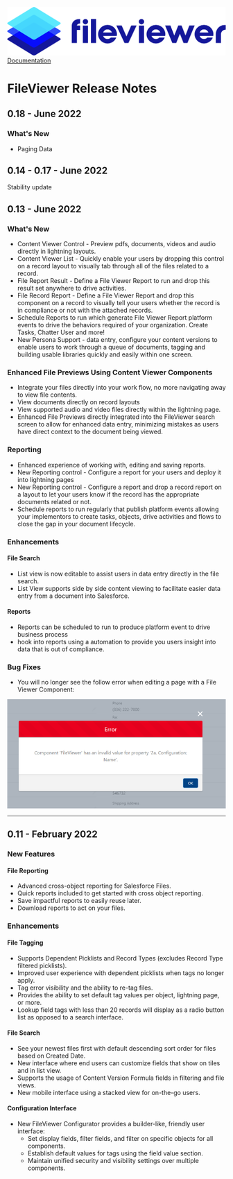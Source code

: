 ![](./quickStartImages/fileviewer.png)
[Documentation](index.md)

# FileViewer Release Notes


## 0.18 - June 2022

### What's New

- Paging Data

## 0.14 - 0.17 - June 2022

Stability update

## 0.13 - June 2022

### What's New

- Content Viewer Control - Preview pdfs, documents, videos and audio directly in lightning layouts.
- Content Viewer List - Quickly enable your users by dropping this control on a record layout to visually tab through all of the files related to a record.
- File Report Result - Define a File Viewer Report to run and drop this result set anywhere to drive activities.
- File Record Report - Define a File Viewer Report and drop this component on a record to visually tell your users whether the record is in compliance or not with the attached records.
- Schedule Reports to run which generate File Viewer Report platform events to drive the behaviors required of your organization. Create Tasks, Chatter User and more!
- New Persona Support - data entry, configure your content versions to enable users to work through a queue of documents, tagging and building usable libraries quickly and easily within one screen.

### Enhanced File Previews Using Content Viewer Components

- Integrate your files directly into your work flow, no more navigating away to view file contents.
- View documents directly on record layouts
- View supported audio and video files directly within the lightning page.
- Enhanced File Previews directly integrated into the FileViewer search screen to allow for enhanced data entry, minimizing mistakes as users have direct context to the document being viewed.

### Reporting

- Enhanced experience of working with, editing and saving reports.
- New Reporting control - Configure a report for your users and deploy it into lightning pages
- New Reporting control - Configure a report and drop a record report on a layout to let your users know if the record has the appropriate documents related or not.
- Schedule reports to run regularly that publish platform events allowing your implementors to create tasks, objects, drive activities and flows to close the gap in your document lifecycle.

### Enhancements

#### File Search

- List view is now editable to assist users in data entry directly in the file search.
- List View supports side by side content viewing to facilitate easier data entry from a document into Salesforce.

#### Reports

- Reports can be scheduled to run to produce platform event to drive business process
- hook into reports using a automation to provide you users insight into data that is out of compliance.

### Bug Fixes

- You will no longer see the follow error when editing a page with a File Viewer Component:

![FileViewer 11 Configuration Name Error](images/fileviewer-11-configuration-name-error.png)

--------------------------------------------------
## 0.11 - February 2022

### New Features

#### File Reporting

- Advanced cross-object reporting for Salesforce Files.
- Quick reports included to get started with cross object reporting.
- Save impactful reports to easily reuse later.
- Download reports to act on your files.

### Enhancements

#### File Tagging

- Supports Dependent Picklists and Record Types (excludes Record Type filtered picklists).
- Improved user experience with dependent picklists when tags no longer apply.
- Tag error visibility and the ability to re-tag files.
- Provides the ability to set default tag values per object, lightning page, or more.
- Lookup field tags with less than 20 records will display as a radio button list as opposed to a search interface.

#### File Search

- See your newest files first with default descending sort order for files based on Created Date.
- New interface where end users can customize fields that show on tiles and in list view.
- Supports the usage of Content Version Formula fields in filtering and file views.
- New mobile interface using a stacked view for on-the-go users.

#### Configuration Interface

- New FileViewer Configurator provides a builder-like, friendly user interface:
    - Set display fields, filter fields, and filter on specific objects for all components.
    - Establish default values for tags using the field value section.
    - Maintain unified security and visibility settings over multiple components.